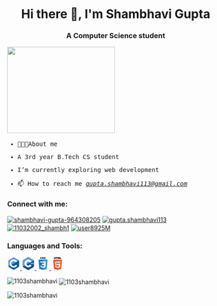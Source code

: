 <h1 align="center">Hi there 👋, I'm Shambhavi Gupta</h1>
<h3 align="center">A Computer Science student</h3>
<kbd>

  <img src="https://rapidapi.com/blog/wp-content/uploads/2017/01/octocat.gif" height="200" width="250" />

- 👩🏻‍💻About me
- A 3rd year B.Tech CS student 
- I’m currently exploring web development 

- 📫 How to reach me *gupta.shambhavi113@gmail.com*
</kbd>

<h3 align="left">Connect with me:</h3>
<p align="left">
<a href="https://www.linkedin.com/in/shambhavi-gupta-964308205/" target="blank"><img align="center" src="https://cdn.icon-icons.com/icons2/2037/PNG/512/in_linked_linkedin_media_social_icon_124259.png" alt="shambhavi-gupta-964308205" height="25" width="25" /></a>
<a href="https://www.instagram.com/gupta.shambhavi113/?hl=en" target="blank"><img align="center" src="https://th.bing.com/th/id/OIP.JtmXSh_uyZBaTg1eXd-NtgHaHa?pid=ImgDet&rs=1" alt="gupta.shambhavi113" height="25" width="25" /></a>
<a href="https://www.hackerrank.com/11032002_shambh1" target="blank"><img align="center" src="https://th.bing.com/th/id/OIP.aiEgvLjGCcSQTDnU42f8SAHaHa?pid=ImgDet&rs=1" alt="11032002_shambh1" height="30" width="30" /></a>
<a href="https://leetcode.com/user8925M/" target="blank"><img align="center" src="https://leetcode.com/static/images/LeetCode_logo.png" alt="user8925M" height="30" width="30" /></a>
  
</p>

<h3 align="left">Languages and Tools:</h3>
<p align="left"> <a href="https://www.cprogramming.com/" target="_blank" rel="noreferrer"> <img src="https://raw.githubusercontent.com/devicons/devicon/master/icons/c/c-original.svg" alt="c" width="30" height="30"/> </a> <a href="https://www.w3schools.com/cpp/" target="_blank" rel="noreferrer"> <img src="https://raw.githubusercontent.com/devicons/devicon/master/icons/cplusplus/cplusplus-original.svg" alt="cplusplus" width="30" height="30"/> </a> <a href="https://www.w3schools.com/css/" target="_blank" rel="noreferrer"> <img src="https://raw.githubusercontent.com/devicons/devicon/master/icons/css3/css3-original-wordmark.svg" alt="css3" width="30" height="30"/> </a> <a href="https://www.w3.org/html/" target="_blank" rel="noreferrer"> <img src="https://raw.githubusercontent.com/devicons/devicon/master/icons/html5/html5-original-wordmark.svg" alt="html5" width="30" height="30"/> </a> </p>

<p><img align="left" src="https://github-readme-stats.vercel.app/api/top-langs?username=1103shambhavi&show_icons=true&locale=en&layout=compact" alt="1103shambhavi" /></p>

<p>&nbsp;<img align="center" src="https://github-readme-stats.vercel.app/api?username=1103shambhavi&show_icons=true&locale=en" alt="1103shambhavi" /></p>

<p align="left"> <img src="https://komarev.com/ghpvc/?username=1103shambhavi&label=Profile%20views&color=0e75b6&style=flat" alt="1103shambhavi" /> </p>
